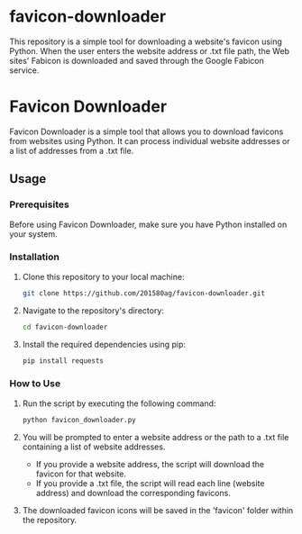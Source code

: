 # favicon-downloader
This repository is a simple tool for downloading a website's favicon using Python. When the user enters the website address or .txt file path, the Web sites' Fabicon is downloaded and saved through the Google Fabicon service.

# Favicon Downloader

Favicon Downloader is a simple tool that allows you to download favicons from websites using Python. It can process individual website addresses or a list of addresses from a .txt file.

## Usage

### Prerequisites

Before using Favicon Downloader, make sure you have Python installed on your system.

### Installation

1. Clone this repository to your local machine:

   ```bash
   git clone https://github.com/201580ag/favicon-downloader.git
   ```

2. Navigate to the repository's directory:

   ```bash
   cd favicon-downloader
   ```

3. Install the required dependencies using pip:

   ```bash
   pip install requests
   ```

### How to Use

1. Run the script by executing the following command:

   ```bash
   python favicon_downloader.py
   ```

2. You will be prompted to enter a website address or the path to a .txt file containing a list of website addresses.

   - If you provide a website address, the script will download the favicon for that website.
   - If you provide a .txt file, the script will read each line (website address) and download the corresponding favicons.

3. The downloaded favicon icons will be saved in the 'favicon' folder within the repository.

